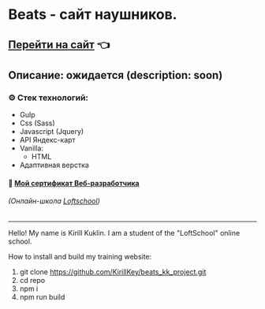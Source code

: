 # Beats - сайт наушников.
## [Перейти на сайт](https://kirillkey.github.io/beats_kk_project/) 👈
## Описание: ожидается (description: soon)

### ⚙ Стек технологий:
- Gulp
- Css (Sass)
- Javascript (Jquery)
- API Яндекс-карт
- Vanilla:
  + HTML
- Адаптивная верстка 

#### 📑 [Мой сертификат Веб-разработчика](https://loftschool.com/diploma/NPR54032AC542XBZ4/ru/pdf)
###### (Онлайн-школа [Loftschool](https://loftschool.com)) 
___

Hello!
My name is Kirill Kuklin. I am a student of the "LoftSchool" online school.

How to install and build my training website:

1. git clone https://github.com/KirillKey/beats_kk_project.git
2. cd repo
3. npm i
4. npm run build
